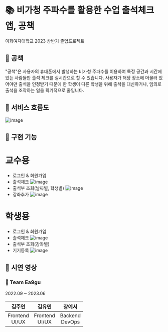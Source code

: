 # 📚 비가청 주파수를 활용한 수업 출석체크 앱, 공책

이화여자대학교 2023 상반기 졸업프로젝트


## 💫 공책
"공책"은 사용자의 휴대폰에서 발생하는 비가청 주파수를 이용하여 특정 공간과 시간에 있는 사람들만 출석 체크를 실시간으로 할 수 있습니다.
사용자가 해당 장소에 머물러 있어야만 출석을 인정받기 때문에 한 학생이 다른 학생을 위해 출석을 대신하거나, 임의로 출석을 조작하는 일을 획기적으로 줄입니다.

## 💫 서비스 흐름도
![image](https://github.com/ea9gu/flutter/assets/86945989/c3262f2d-2f95-4065-b411-c1c7513132c3)

## 💫 구현 기능
# 교수용
+ 로그인 & 회원가입
+ 출석체크
![image](https://github.com/ea9gu/flutter/assets/86945989/ccf22baa-68d3-4df9-8a51-9605b20b93ee)
+ 출석부 조회(날짜별, 학생별)
![image](https://github.com/ea9gu/flutter/assets/86945989/15841941-3f62-4af8-b8eb-b75012722b26)
+ 강좌추가
![image](https://github.com/ea9gu/flutter/assets/86945989/39b990f5-beaf-4a0f-8fd9-f54e5730284a)

# 학생용
+ 로그인 & 회원가입
+ 출석체크
![image](https://github.com/ea9gu/flutter/assets/86945989/cc2c7b2c-f4eb-4109-b41a-91afb8068787)
+ 출석부 조회(강좌별)
+ 기기등록
![image](https://github.com/ea9gu/flutter/assets/86945989/cac59544-7174-4f28-b801-3d5f9b050acb)

## 💫 시연 영상

### 👋 Team Ea9gu

2022.09 ~ 2023.06

|김주연 <br> |김유민 <br> |장예서 <br> |
|:---:|:---:|:---:|
|Frontend<br>UI/UX|Frontend<br>UI/UX|Backend<br>DevOps|
